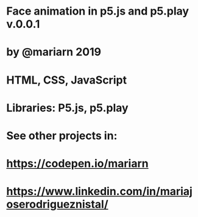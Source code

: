 # Face animation in p5.js and p5.play v.0.0.1 #
# by @mariarn 2019 
# HTML, CSS, JavaScript
# Libraries: P5.js, p5.play
# See other projects in:
# https://codepen.io/mariarn 
# https://www.linkedin.com/in/mariajoserodrigueznistal/ 
